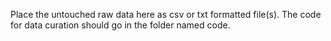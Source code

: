 Place the untouched raw data here as csv or txt formatted file(s). The code for data curation should go in the folder named code.
